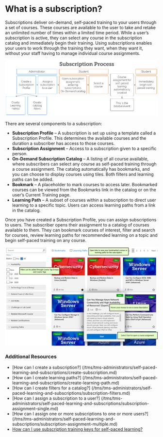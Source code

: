 # What is a subscription?

Subscriptions deliver on-demand, self-paced training to your users through a set of courses. These courses are available to the user to take and retake an unlimited number of times within a limited time period. While a user’s subscription is active, they can select any course in the subscription catalog and immediately begin their training. Using subscriptions enables your users to work through the training they want, when they want it, without your staff having to manage individual course assignments.

![](/tms/images/subscription-process.png)

There are several components to a subscription:

* **Subscription Profile** – A subscription is set up using a template called a Subscription Profile. This determines the available courses and the duration a subscriber has access to those courses.
* **Subscription Assignment** – Access to a subscription given to a specific person.
* **On-Demand Subscription Catalog** – A listing of all course available, where subscribers can select any course as self-paced training through a course assignment. The catalog automatically has bookmarks, and you can choose to display courses using tiles. Both filters and learning paths can be added.
* **Bookmark** – A placeholder to mark courses to access later. Bookmarked courses can be viewed from the Bookmarks link in the catalog or on the user’s Current Training page.
* **Learning Path** – A subset of courses within a subscription to direct user learning to a specific topic. Users can access learning paths from a link in the catalog.

Once you have created a Subscription Profile, you can assign subscriptions to users. The subscriber opens their assignment to a catalog of courses available to them. They can bookmark courses of interest, filter and search for courses, review learning paths for recommended learning on a topic and begin self-paced training on any course.

![](/tms/images/subscription-image.png)

### Additional Resources
- [How can I create a subscription?] (/tms/tms-administrators/self-paced-learning-and-subscriptions/create-subscription.md)
- [How can I create learning paths?] (/tms/tms-administrators/self-paced-learning-and-subscriptions/create-learning-path.md)
- [How can I create filters for a catalog?] (/tms/tms-administrators/self-paced-learning-and-subscriptions/subscription-filters.md)
- [How can I assign a subscription to a user?] (/tms/tms-administrators/self-paced-learning-and-subscriptions/subscription-assignment-single.md)
- [How can I assign one or more subscriptions to one or more users?] (/tms/tms-administrators/self-paced-learning-and-subscriptions/subscription-assignment-multiple.md)
- [How can I use subscription training keys for self-paced learning?](/tms/tms-administrators/self-paced-learning-and-subscriptions/subscription-training-keys.md)

